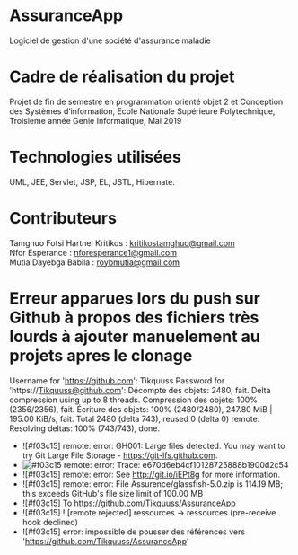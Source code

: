 # AssuranceApp 
Logiciel de gestion d'une société d'assurance maladie

# Cadre de réalisation du projet
Projet de fin de semestre en programmation orienté objet 2 et Conception des Systèmes d’information, Ecole Nationale Supérieure Polytechnique, Troisieme année Genie Informatique, Mai 2019

# Technologies utilisées 
UML, JEE, Servlet, JSP, EL, JSTL, Hibernate.

# Contributeurs 
Tamghuo Fotsi Hartnel Kritikos : kritikostamghuo@gmail.com  
Nfor Esperance : nforesperance1@gmail.com  
Mutia Dayebga Babila : roybmutia@gmail.com

# Erreur apparues lors du push sur Github à propos des fichiers très lourds à ajouter manuelement au projets apres le clonage
Username for 'https://github.com': Tikquuss
Password for 'https://Tikquuss@github.com': 
Décompte des objets: 2480, fait.
Delta compression using up to 8 threads.
Compression des objets: 100% (2356/2356), fait.
Écriture des objets: 100% (2480/2480), 247.80 MiB | 195.00 KiB/s, fait.
Total 2480 (delta 743), reused 0 (delta 0)
remote: Resolving deltas: 100% (743/743), done.
- ![#f03c15] remote: error: GH001: Large files detected. You may want to try Git Large File Storage - https://git-lfs.github.com.
- ![#f03c15](https://placehold.it/15/f03c15/000000?text=+) remote: error: Trace: e670d6eb4cf10128725888b1900d2c54
- ![#f03c15] remote: error: See http://git.io/iEPt8g for more information.
- ![#f03c15] remote: error: File Assurence/glassfish-5.0.zip is 114.19 MB; this exceeds GitHub's file size limit of 100.00 MB
- ![#f03c15] To https://github.com/Tikquuss/AssuranceApp
- ![#f03c15] ! [remote rejected] ressources -> ressources (pre-receive hook declined)
- ![#f03c15] error: impossible de pousser des références vers 'https://github.com/Tikquuss/AssuranceApp'

